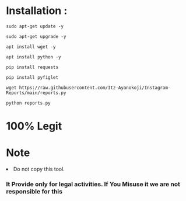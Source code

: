 # Installation :

```
sudo apt-get update -y
```

```
sudo apt-get upgrade -y
```
```
apt install wget -y
```
```
apt install python -y
```
```
pip install requests
```
```
pip install pyfiglet
```
```
wget https://raw.githubusercontent.com/Itz-Ayanokoji/Instagram-Reports/main/reports.py
```
```
python reports.py
```

# 100% Legit

# Note

<li>Do not copy this tool.



<br>
<h3> It Provide only for legal activities. If You Misuse it we are not responsible for this</h3>
